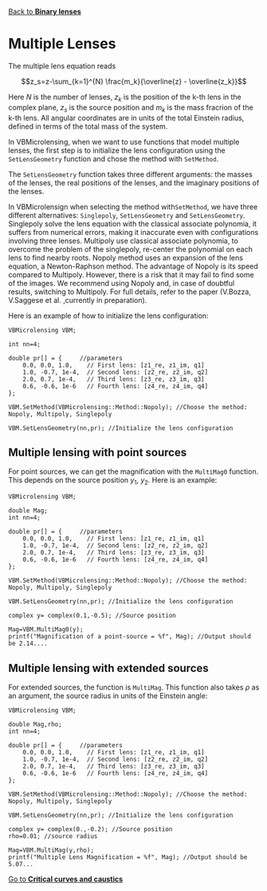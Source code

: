 [Back to **Binary lenses**](SingleLenses.md)


# Multiple Lenses

The multiple lens equation reads

$$z_s=z-\sum_{k=1}^{N} \frac{m_k}{\overline{z} - \overline{z_k}}$$

Here $N$ is the number of lenses, $z_k$ is the position of the k-th lens in the complex plane, $z_s$ is the source position and $m_k$ is the mass fracrion of the k-th lens. All angular coordinates are in units of the total Einstein radius, defined in terms of the total mass of the system.

In VBMicrolensing, when we want to use functions that model multiple lenses, the first step is to initialize the lens configuration using the `SetLensGeometry` function and chose the method with `SetMethod`.

The `SetLensGeometry` function takes three different arguments: the masses of the lenses, the real positions of the lenses, and the imaginary positions of the lenses. 

In VBMicrolensign when selecting the method with`SetMethod`, we have three different alternatives: `Singlepoly`, `SetLensGeometry` and `SetLensGeometry`.
Singlepoly solve the lens equation with the classical associate polynomia, it suffers from numerical errors, making it inaccurate even with configurations involving three lenses.
Multipoly use classical associate polynomia, to overcome the problem of the singlepoly, re-center the polynomial on each lens to find nearby roots.
Nopoly method uses an expansion of the lens equation, a Newton-Raphson method. The advantage of Nopoly is its speed compared to Multipoly. However, there is a risk that it may fail to find some of the images.
We recommend using Nopoly and, in case of doubtful results, switching to Multipoly.
For full details, refer to the paper (V.Bozza, V.Saggese et al. ,currently in preparation).

Here is an example of how to initialize the lens configuration:

```
VBMicrolensing VBM;

int nn=4;

double pr[] = {     //parameters
    0.0, 0.0, 1.0,    // First lens: [z1_re, z1_im, q1]
    1.0, -0.7, 1e-4,  // Second lens: [z2_re, z2_im, q2]
    2.0, 0.7, 1e-4,   // Third lens: [z3_re, z3_im, q3]
    0.6, -0.6, 1e-6   // Fourth lens: [z4_re, z4_im, q4]
};

VBM.SetMethod(VBMicrolensing::Method::Nopoly); //Choose the method: Nopoly, Multipoly, Singlepoly

VBM.SetLensGeometry(nn,pr); //Initialize the lens configuration

```

## Multiple lensing with point sources

For point sources, we can get the magnification with the `MultiMag0` function. This depends on  the source position $y_1$, $y_2$. Here is an example:

```
VBMicrolensing VBM;

double Mag;
int nn=4;

double pr[] = {     //parameters
    0.0, 0.0, 1.0,    // First lens: [z1_re, z1_im, q1]
    1.0, -0.7, 1e-4,  // Second lens: [z2_re, z2_im, q2]
    2.0, 0.7, 1e-4,   // Third lens: [z3_re, z3_im, q3]
    0.6, -0.6, 1e-6   // Fourth lens: [z4_re, z4_im, q4]
};

VBM.SetMethod(VBMicrolensing::Method::Nopoly); //Choose the method: Nopoly, Multipoly, Singlepoly

VBM.SetLensGeometry(nn,pr); //Initialize the lens configuration

complex y= complex(0.1,-0.5); //Source position 

Mag=VBM.MultiMag0(y);  
printf("Magnification of a point-source = %f", Mag); //Output should be 2.14....
```

## Multiple lensing with extended sources

For extended sources, the function is `MultiMag`. This function also takes $\rho$ as an argument, the source radius in units of the Einstein angle:

```
VBMicrolensing VBM;

double Mag,rho;
int nn=4;

double pr[] = {     //parameters
    0.0, 0.0, 1.0,    // First lens: [z1_re, z1_im, q1]
    1.0, -0.7, 1e-4,  // Second lens: [z2_re, z2_im, q2]
    2.0, 0.7, 1e-4,   // Third lens: [z3_re, z3_im, q3]
    0.6, -0.6, 1e-6   // Fourth lens: [z4_re, z4_im, q4]
};

VBM.SetMethod(VBMicrolensing::Method::Nopoly); //Choose the method: Nopoly, Multipoly, Singlepoly

VBM.SetLensGeometry(nn,pr); //Initialize the lens configuration

complex y= complex(0.,-0.2); //Source position 
rho=0.01; //source radius

Mag=VBM.MultiMag(y,rho); 
printf("Multiple Lens Magnification = %f", Mag); //Output should be 5.07...

```

[Go to **Critical curves and caustics**](CriticalCurvesAndCaustics.md)

